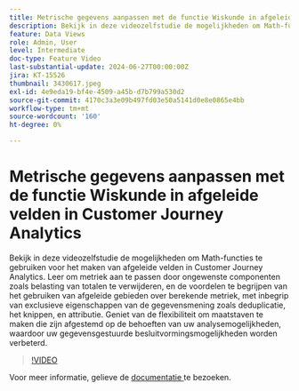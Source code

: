 ```yaml
---
title: Metrische gegevens aanpassen met de functie Wiskunde in afgeleide velden in Customer Journey Analytics
description: Bekijk in deze videozelfstudie de mogelijkheden om Math-functies te gebruiken voor het maken van afgeleide velden in Customer Journey Analytics. Leer om metriek aan te passen door ongewenste componenten zoals belasting van totalen te verwijderen, en de voordelen te begrijpen van het gebruiken van afgeleide gebieden over berekende metriek, met inbegrip van exclusieve eigenschappen van de gegevensmening zoals deduplicatie, het knippen, en attributie.
feature: Data Views
role: Admin, User
level: Intermediate
doc-type: Feature Video
last-substantial-update: 2024-06-27T00:00:00Z
jira: KT-15526
thumbnail: 3430617.jpeg
exl-id: 4e9eda19-bf4e-4509-a45b-d7b799a530d2
source-git-commit: 4170c3a3e09b497fd03e50a5141d0e8e0865e4bb
workflow-type: tm+mt
source-wordcount: '160'
ht-degree: 0%

---
```


# Metrische gegevens aanpassen met de functie Wiskunde in afgeleide velden in Customer Journey Analytics

Bekijk in deze videozelfstudie de mogelijkheden om Math-functies te gebruiken voor het maken van afgeleide velden in Customer Journey Analytics. Leer om metriek aan te passen door ongewenste componenten zoals belasting van totalen te verwijderen, en de voordelen te begrijpen van het gebruiken van afgeleide gebieden over berekende metriek, met inbegrip van exclusieve eigenschappen van de gegevensmening zoals deduplicatie, het knippen, en attributie. Geniet van de flexibiliteit om maatstaven te maken die zijn afgestemd op de behoeften van uw analysemogelijkheden, waardoor uw gegevensgestuurde besluitvormingsmogelijkheden worden verbeterd.

>[!VIDEO](https://video.tv.adobe.com/v/3430617/&learn=on)

Voor meer informatie, gelieve de [ documentatie ](https://experienceleague.adobe.com/nl/docs/analytics-platform/using/cja-dataviews/derived-fields) te bezoeken.
